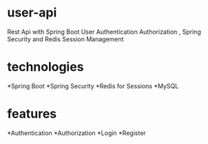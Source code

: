 # user-api
Rest Api with Spring Boot User Authentication Authorization , Spring Security and Redis Session Management

# technologies

*Spring Boot
*Spring Security
*Redis for Sessions
*MySQL

# features

*Authentication
*Authorization
*Login
*Register
